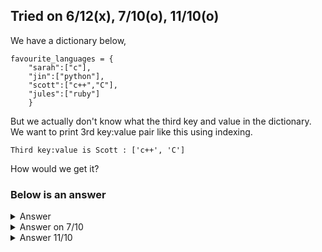 Tried on 6/12(x), 7/10(o), 11/10(o)
---

We have a dictionary below,
```
favourite_languages = {
    "sarah":["c"],
    "jin":["python"],
    "scott":["c++","C"],
    "jules":["ruby"]
    }
```

But we actually don't know what the third key and value in the dictionary.
We want to print 3rd key:value pair like this using indexing.

```
Third key:value is Scott : ['c++', 'C']
```

How would we get it?

### Below is an answer


<details>
  <summary>Answer</summary>
    
  ```py
  print(f"Third key:value is {list(favourite_languages)[2].title()} : {list(favourite_languages.values())[2]}")
  ```
</details>

<details>
  <summary>Answer on 7/10</summary>
    
  ```py
  count = 0
  for k,v in favourite_languages.items():
      if count == 2:
          print(f"Third key:value is {k.title()}:{v}")
      count += 1
  ```
</details>

<details>
    
  <summary>Answer 11/10</summary>
    
  ```py
  favourite_languages = {
      "sarah":["c"],
      "jin":["python"],
      "scott":["c++","C"],
      "jules":["ruby"]
      }

  a = list(favourite_languages.keys())
  b = list(favourite_languages.values())

  print(f"Third key:value is {a[2].title()} : {favourite_languages[a[2]]}")
  ```
    
</details>
